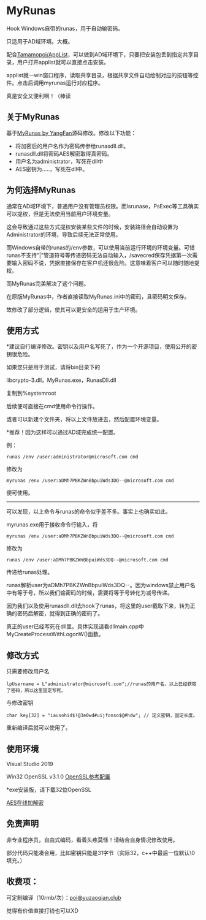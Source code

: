# MyRunas
Hook Windows自带的runas，用于自动输密码。

只适用于AD域环境。大概。

配合[Tamamopoi/AppList](https://github.com/Tamamopoi/AppList)，可以做到AD域环境下，只要把安装包丢到指定共享目录，用户打开applist就可以直接点击安装。

applist就一win窗口程序，读取共享目录，根据共享文件自动绘制对应的按钮等控件。点击后调用myrunas运行对应程序。

真是安全又便利啊！（棒读

## 关于MyRunas
基于[MyRunas by YangFan](https://bbs.kanxue.com/thread-185411.htm)源码修改。修改以下功能：
- 将加密后的用户名作为密码传参给runasdll.dll。
- runasdll.dll将密码AES解密取得真密码。
- 用户名为administrator，写死在dll中
- AES密钥为.....，写死在dll中。

## 为何选择MyRunas
通常在AD域环境下，普通用户没有管理员权限。而lsrunase，PsExec等工具确实可以提权，但是无法使用当前用户环境变量。

这会导致通过这些方式提权安装某些文件的时候，安装路径会自动设置为Administrator的环境，导致后续无法正常使用。

而Windows自带的runas的/env参数，可以使用当前运行环境的环境变量。可惜runas不支持"|"管道符号等传递密码无法自动输入，/savecred保存凭据第一次需要输入密码不说，凭据直接保存在客户机还很危险。这意味着客户可以随时随地提权。

而MyRunas完美解决了这个问题。

在原版MyRunas中，作者直接读取MyRunas.ini中的密码，且密码明文保存。

故修改了部分逻辑，使其可以更安全的运用于生产环境。


## 使用方式
*建议自行编译修改。密钥以及用户名写死了，作为一个开源项目，使用公开的密钥很危险。

如果您只是用于测试，请将bin目录下的

libcrypto-3.dll，MyRunas.exe，RunasDll.dll

复制到%systemroot

后续便可直接在cmd使用命令行操作。

或者可以新建个文件夹，将以上文件放进去，然后配置环境变量。

*推荐！因为这样可以通过AD域完成统一配置。

例：

`runas /env /user:administrator@microsoft.com cmd` 

修改为

`myrunas /env /user:aDMh7PBKZWnBbpuiWds3DQ--@microsoft.com cmd`

便可使用。


---


可以发现，以上命令与runas的命令似乎差不多。事实上也确实如此。

myrunas.exe用于接收命令行输入，将

`myrunas /env /user:aDMh7PBKZWnBbpuiWds3DQ--@microsoft.com cmd`

修改为

`runas /env /user:aDMh7PBKZWnBbpuiWds3DQ--@microsoft.com cmd`

传递给runas处理。

runas解析user为aDMh7PBKZWnBbpuiWds3DQ--。因为windows禁止用户名中有等于号，所以我们输密码的时候，需要将等于号转化为减号传递。

因为我们以及使用runasdll.dll去hook了runas，将这里的user截取下来，转为正确的密码后解密，就得到正确的密码了。

真正的user已经写死在dll里。具体实现请看dllmain.cpp中MyCreateProcessWithLogonW()函数。

## 修改方式
只需要修改用户名

`lpUsername = L"administrator@microsoft.com";//runas的用户名，以上已经获取了密码，所以这里固定写死。`

与修改密钥

`char key[32] = "iausohid$!@3e0wd#uijfonso$@#hdw"; // 定义密钥，固定长度。`

重新编译后就可以使用了。


## 使用环境
Visual Studio 2019

Win32 OpenSSL v3.1.0 [OpenSSL参考配置](https://www.cnblogs.com/Galesaur-wcy/p/15060819.html)

*exe安装版，请下载32位OpenSSL

[AES在线加解密](https://the-x.cn/cryptography/Aes.aspx)

## 免责声明
非专业程序员，自由式编码，看着头疼莫怪！请结合自身情况修改使用。

部分代码只能凑合用，比如密钥只能是31字节（实际32，c++中最后一位默认\0填充。）



## 收费项：

可定制编译（10rmb/次）：poi@yuzaoqian.club

觉得有价值直接打钱也可以XD
